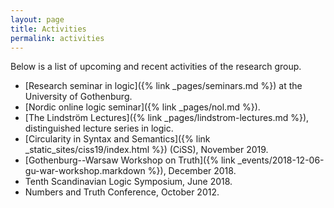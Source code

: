 ```yaml
---
layout: page
title: Activities
permalink: activities
---
```


Below is a list of upcoming and recent activities of the research group.

- [Research seminar in logic]({% link _pages/seminars.md %}) at the University of Gothenburg.
- [Nordic online logic seminar]({% link _pages/nol.md %}).
- [The Lindström Lectures]({% link _pages/lindstrom-lectures.md %}), distinguished lecture series in logic.
- [Circularity in Syntax and Semantics]({% link _static_sites/ciss19/index.html %}) (CiSS), November 2019.
- [Gothenburg--Warsaw Workshop on Truth]({% link  _events/2018-12-06-gu-war-workshop.markdown %}), December 2018.
- Tenth Scandinavian Logic Symposium, June 2018.
- Numbers and Truth Conference, October 2012.
